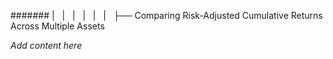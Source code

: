 ####### |   |   |   |   |   |   ├── Comparing Risk-Adjusted Cumulative Returns Across Multiple Assets

*Add content here*
